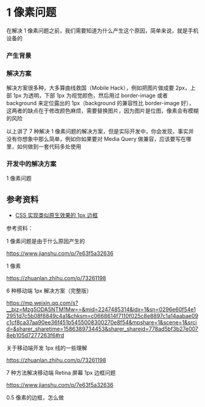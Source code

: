 # 1 像素问题

在解决 1 像素问题之前，我们需要知道为什么产生这个原因，简单来说，就是手机设备的

### 产生背景

### 解决方案

解决方案很多种，大多算曲线救国（Mobile Hack），例如把图片做成要 2px，上部 1px 为透明，下部 1px 为视觉颜色，然后用过 border-image 或者 background 来定位露出的 1px（background 的兼容性比 border-image 好），这两者的缺点在于修改颜色麻烦，需要替换图片，因为图片是位图，像素会有模糊的风险

以上讲了 7 种解决 1 像素问题的解决方案，但是实际开发中，你会发现，事实并没有你想象中那么简单，例如你如果要对 Media Query 做兼容，应该要写在哪里，如何做到一套代码多处使用

### 开发中的解决方案

1 像素问题

## 参考资料

-   [CSS 实现类似原生效果的 1px 边框](https://github.com/AlloyTeam/Mars/blob/master/solutions/border-1px.md)

参考资料：

1 像素问题是由于什么原因产生的

https://www.jianshu.com/p/7e63f5a32636

1 像素

https://zhuanlan.zhihu.com/p/73261198

6 种移动端 1px 解决方案（完整版）

https://mp.weixin.qq.com/s?__biz=Mzg5ODA5NTM1Mw==&mid=2247485314&idx=1&sn=0296e60f54e12951d7c5b08f8849c4a1&chksm=c0668614f7110f025c8e8897c1a14aabae09c1cf8ca37aa90ee36f451b5455008300270e8f54&mpshare=1&scene=1&srcid=&sharer_sharetime=1586389734453&sharer_shareid=778ad5bf3b27e0078eb105d7277263f6#rd

关于移动端开发 1px 线的一些理解

https://zhuanlan.zhihu.com/p/73261198

7 种方法解决移动端 Retina 屏幕 1px 边框问题

https://www.jianshu.com/p/7e63f5a32636

0.5 像素的边框，怎么做
